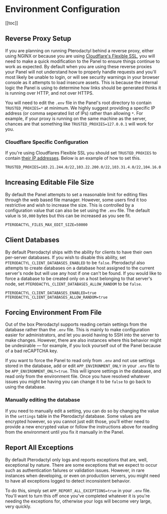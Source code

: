 # Environment Configuration

[[toc]]

## Reverse Proxy Setup
If you are planning on running Pterodactyl behind a reverse proxy, either using NGINX or because you are using
[Cloudflare's Flexible SSL](https://support.cloudflare.com/hc/en-us/articles/200170416-What-do-the-SSL-options-mean-),
you will need to make a quick modification to the Panel to ensure things continue to work as expected. By default when
you are using these reverse proxies your Panel will not understand how to properly handle requests and you'll most likely
be unable to login, or will see security warnings in your browser console as it attempts to load insecure assets. This
is because the internal logic the Panel is using to determine how links should be generated thinks it is running over
HTTP, and not over HTTPS.

You will need to edit the `.env` file in the Panel's root directory to contain `TRUSTED_PROXIES=*` at minimum. We 
highly suggest providing a specific IP address (or comma seperated list of IPs) rather than allowing `*`. For example,
if your proxy is running on the same machine as the server, chances are that something like `TRUSTED_PROXIES=127.0.0.1`
will work for you.

### Cloudflare Specific Configuration
If you're using Cloudflares Flexible SSL you should set `TRUSTED_PROXIES` to contain [their IP addresses](https://www.cloudflare.com/ips/).
Below is an example of how to set this.

```
TRUSTED_PROXIES=103.21.244.0/22,103.22.200.0/22,103.31.4.0/22,104.16.0.0/12,108.162.192.0/18,131.0.72.0/22,141.101.64.0/18,162.158.0.0/15,172.64.0.0/13,173.245.48.0/20,188.114.96.0/20,190.93.240.0/20,197.234.240.0/22,198.41.128.0/17
```

## Increasing Editable File Size
By default the Panel attempts to set a reasonable limit for editing files through the web based file manager. However,
some users find it too restrictive and wish to increase the size. This is controlled by a configuration value that can
also be set using the `.env` file. The default value is `50,000` bytes but this can be increased as you see fit.

```
PTERODACTYL_FILES_MAX_EDIT_SIZE=50000
```

## Client Databases
By default Pterodactyl ships with the ability for clients to have their own per-server databases. If you wish to disable
this ability, set `PTERODACTYL_CLIENT_DATABASES_ENABLED` to be `false`. Pterodactyl also attempts to create databases
on a database host assigned to the current server's node but will use any host if one can't be found. If you would like
to force a database to be created only on a host belonging to that server's node, set `PTERODACTYL_CLIENT_DATABASES_ALLOW_RANDOM`
to be `false`.

```
PTERODACTYL_CLIENT_DATABASES_ENABLED=true
PTERODACTYL_CLIENT_DATABASES_ALLOW_RANDOM=true
```

## Forcing Environment From File
Out of the box Pterodactyl supports reading certain settings from the database rather than the `.env` file. This is
mainly to make configuration easier for administrators, and let you avoid having to SSH into the server to make
changes. However, there are also instances where this behavior might be undesirable &mdash; for example, if you lock
yourself out of the Panel because of a bad reCAPTCHA key.

If you want to force the Panel to read only from `.env` and not use settings stored in the database, add or edit
`APP_ENVIRONMENT_ONLY` in your `.env` file to be `APP_ENVIRONMENT_ONLY=true`. This will ignore settings in the
database, and read only from the environment file. Once you have resolved whatever issues you might be having
you can change it to be `false` to go back to using the database.

### Manually editing the database
If you need to manually edit a setting, you can do so by changing the value in the `settings` table in the Pterodactyl
database. Some values are encrypted however, so you cannot just edit those, you'll either need to provide a new
encrypted value or follow the instructions above for reading from the environment until you fix it manually in the Panel.

## Report All Exceptions
By default Pterodactyl only logs and reports exceptions that are, well, exceptional by nature. There are some exceptions
that we expect to occur such as authentication failures or validation issues. However, in rare instances when developing,
or even on production servers, you might need to have all exceptions logged to detect inconsistent behavior.

To do this, simply set `APP_REPORT_ALL_EXCEPTIONS=true` in your `.env` file. You'll want to turn this off once you've
completed whatever it is you're needing the exceptions for, otherwise your logs will become very large, very quickly.
